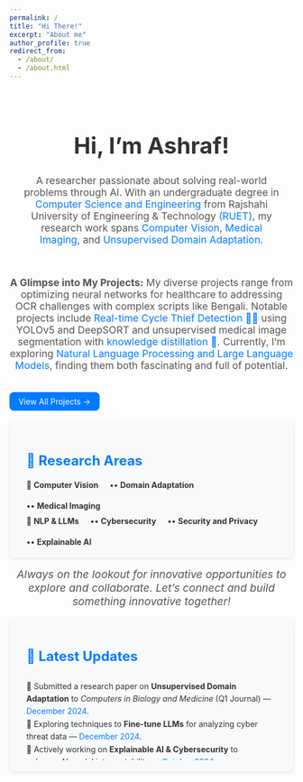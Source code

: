 ```yaml
---
permalink: /
title: "Hi There!"
excerpt: "About me"
author_profile: true
redirect_from: 
  - /about/
  - /about.html
---
```


<div style="text-align: center; padding: 20px;">
  <h1 style="font-size: 2.5rem; color: #333; font-weight: bold;">Hi, I’m Ashraf!</h1>
  <p style="font-size: 1.1rem; color: #555;">A researcher passionate about solving real-world problems through AI. With an undergraduate degree in <a href="https://www.cse.ruet.ac.bd/" style="color: #007bff; text-decoration: none;">Computer Science and Engineering</a> from Rajshahi University of Engineering & Technology <a href="https://www.ruet.ac.bd/" style="color: #007bff; text-decoration: none;">(RUET)</a>, my research work spans <a href="https://github.com/ashraf-ul-alam-amit/BanglaOngko" style="color: #007bff; text-decoration: none;">Computer Vision</a>, <a href="https://doi.org/10.1109/ICEEICT62016.2024.10534436" style="color: #007bff; text-decoration: none;">Medical Imaging</a>, and <a href="https://github.com/ashraf-ul-alam-amit/KD-UDA" style="color: #007bff; text-decoration: none;">Unsupervised Domain Adaptation</a>.</p>
</div>

<p style="font-size: 1.1rem; color: #555; text-align: center;"><b>A Glimpse into My Projects:</b> My diverse projects range from optimizing neural networks for healthcare to addressing OCR challenges with complex scripts like Bengali. Notable projects include <a href="https://github.com/ashraf-ul-alam-amit/cycle_theif" style="color: #007bff; text-decoration: none;">Real-time Cycle Thief Detection 🚴‍♂️</a> using YOLOv5 and DeepSORT and unsupervised medical image segmentation with <a href="https://github.com/ashraf-ul-alam-amit/KD-UDA" style="color: #007bff; text-decoration: none;">knowledge distillation 🧠</a>. Currently, I’m exploring <a href="https://github.com/ashraf-ul-alam-amit" style="color: #007bff; text-decoration: none;">Natural Language Processing and Large Language Models</a>, finding them both fascinating and full of potential.</p>
<a href="/projects" style="background: #007bff; color: #fff; padding: 8px 16px; border-radius: 8px; font-size: 14px; text-decoration: none; display: inline-block; text-align: center; margin: 20px 0; transition: background-color 0.3s;">View All Projects →</a>

<div style="background: #f8f9fa; padding: 20px 30px; border-radius: 8px; box-shadow: 0 2px 5px rgba(0, 0, 0, 0.1);">
  <h3 style="font-size: 1.5rem; color: #007bff; margin-bottom: 20px; font-weight: bold;">🔬 Research Areas</h3>
  
  <div style="display: flex; flex-wrap: wrap; gap: 20px; margin-bottom: 10px;">
    <span style="font-size: 14px; font-weight: 500; color: #333;">📌 <b>Computer Vision</b></span>
    <span style="font-size: 14px; font-weight: 500; color: #333;">•• <b>Domain Adaptation</b></span>
    <span style="font-size: 14px; font-weight: 500; color: #333;">•• <b>Medical Imaging</b></span>
  </div>

  <div style="display: flex; flex-wrap: wrap; gap: 20px;">
    <span style="font-size: 14px; font-weight: 500; color: #333;">📌 <b>NLP & LLMs</b></span>
    <span style="font-size: 14px; font-weight: 500; color: #333;">•• <b>Cybersecurity</b></span>
    <span style="font-size: 14px; font-weight: 500; color: #333;">•• <b>Security and Privacy</b></span>
    <span style="font-size: 14px; font-weight: 500; color: #333;">•• <b>Explainable AI</b></span>
  </div>
</div>

<br>

<div style="text-align: center; font-size: 1.2rem; color: #555; font-style: italic;">
  Always on the lookout for innovative opportunities to explore and collaborate. Let’s connect and build something innovative together!
</div>

<br>

<div style="background: #f8f9fa; padding: 20px 30px; border-radius: 8px; box-shadow: 0 2px 5px rgba(0, 0, 0, 0.1);">
  <h3 style="font-size: 1.5rem; color: #007bff; margin-bottom: 20px; font-weight: bold;">📢 Latest Updates</h3>

  <div style="max-height: 150px; overflow-y: auto; padding-right: 10px;">
    <ul style="list-style: none; padding: 0; margin: 8px 0 0; font-size: 14px; color: #333; line-height: 1.6;">
      <li>🔹 Submitted a research paper on <b>Unsupervised Domain Adaptation</b> to <i>Computers in Biology and Medicine</i> (Q1 Journal) — <span style="color: #007bff;">December 2024</span>.</li>
      <li>🔹 Exploring techniques to <b>Fine-tune LLMs</b> for analyzing cyber threat data — <span style="color: #007bff;">December 2024</span>.</li>
      <li>🔹 Actively working on <b>Explainable AI & Cybersecurity</b> to enhance AI model interpretability — <span style="color: #007bff;">October 2024</span>.</li>
    </ul>
  </div>
</div>
